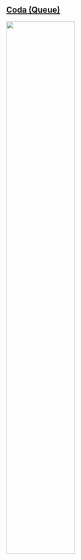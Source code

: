 ## [Coda (Queue)](https://youtu.be/Q4Ntph_sN5I)

<a href="https://youtu.be/Q4Ntph_sN5I">
  <img src="https://i.ytimg.com/vi/Q4Ntph_sN5I/maxresdefault.jpg" width="60%"> 
</a>
